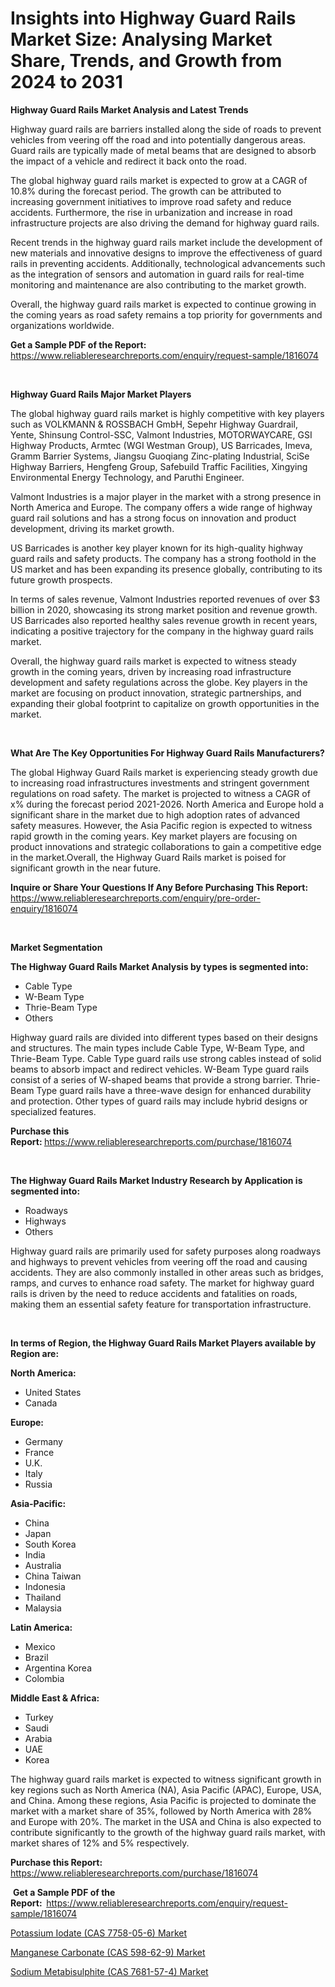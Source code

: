 <p><h1>Insights into Highway Guard Rails Market Size: Analysing Market Share, Trends, and Growth from 2024 to 2031</h1></p><p><strong>Highway Guard Rails Market Analysis and Latest Trends</strong></p>
<p><p>Highway guard rails are barriers installed along the side of roads to prevent vehicles from veering off the road and into potentially dangerous areas. Guard rails are typically made of metal beams that are designed to absorb the impact of a vehicle and redirect it back onto the road.</p><p>The global highway guard rails market is expected to grow at a CAGR of 10.8% during the forecast period. The growth can be attributed to increasing government initiatives to improve road safety and reduce accidents. Furthermore, the rise in urbanization and increase in road infrastructure projects are also driving the demand for highway guard rails.</p><p>Recent trends in the highway guard rails market include the development of new materials and innovative designs to improve the effectiveness of guard rails in preventing accidents. Additionally, technological advancements such as the integration of sensors and automation in guard rails for real-time monitoring and maintenance are also contributing to the market growth.</p><p>Overall, the highway guard rails market is expected to continue growing in the coming years as road safety remains a top priority for governments and organizations worldwide.</p></p>
<p><strong>Get a Sample PDF of the Report:&nbsp;</strong> <a href="https://www.reliableresearchreports.com/enquiry/request-sample/1816074">https://www.reliableresearchreports.com/enquiry/request-sample/1816074</a></p>
<p>&nbsp;</p>
<p><strong>Highway Guard Rails Major Market Players</strong></p>
<p><p>The global highway guard rails market is highly competitive with key players such as VOLKMANN & ROSSBACH GmbH, Sepehr Highway Guardrail, Yente, Shinsung Control-SSC, Valmont Industries, MOTORWAYCARE, GSI Highway Products, Armtec (WGI Westman Group), US Barricades, Imeva, Gramm Barrier Systems, Jiangsu Guoqiang Zinc-plating Industrial, SciSe Highway Barriers, Hengfeng Group, Safebuild Traffic Facilities, Xingying Environmental Energy Technology, and Paruthi Engineer.</p><p>Valmont Industries is a major player in the market with a strong presence in North America and Europe. The company offers a wide range of highway guard rail solutions and has a strong focus on innovation and product development, driving its market growth.</p><p>US Barricades is another key player known for its high-quality highway guard rails and safety products. The company has a strong foothold in the US market and has been expanding its presence globally, contributing to its future growth prospects.</p><p>In terms of sales revenue, Valmont Industries reported revenues of over $3 billion in 2020, showcasing its strong market position and revenue growth. US Barricades also reported healthy sales revenue growth in recent years, indicating a positive trajectory for the company in the highway guard rails market.</p><p>Overall, the highway guard rails market is expected to witness steady growth in the coming years, driven by increasing road infrastructure development and safety regulations across the globe. Key players in the market are focusing on product innovation, strategic partnerships, and expanding their global footprint to capitalize on growth opportunities in the market.</p></p>
<p>&nbsp;</p>
<p><strong>What Are The Key Opportunities For Highway Guard Rails Manufacturers?</strong></p>
<p><p>The global Highway Guard Rails market is experiencing steady growth due to increasing road infrastructures investments and stringent government regulations on road safety. The market is projected to witness a CAGR of x% during the forecast period 2021-2026. North America and Europe hold a significant share in the market due to high adoption rates of advanced safety measures. However, the Asia Pacific region is expected to witness rapid growth in the coming years. Key market players are focusing on product innovations and strategic collaborations to gain a competitive edge in the market.Overall, the Highway Guard Rails market is poised for significant growth in the near future.</p></p>
<p><strong>Inquire or Share Your Questions If Any Before Purchasing This Report:</strong> <a href="https://www.reliableresearchreports.com/enquiry/pre-order-enquiry/1816074">https://www.reliableresearchreports.com/enquiry/pre-order-enquiry/1816074</a></p>
<p>&nbsp;</p>
<p><strong>Market Segmentation</strong></p>
<p><strong>The Highway Guard Rails Market Analysis by types is segmented into:</strong></p>
<p><ul><li>Cable Type</li><li>W-Beam Type</li><li>Thrie-Beam Type</li><li>Others</li></ul></p>
<p><p>Highway guard rails are divided into different types based on their designs and structures. The main types include Cable Type, W-Beam Type, and Thrie-Beam Type. Cable Type guard rails use strong cables instead of solid beams to absorb impact and redirect vehicles. W-Beam Type guard rails consist of a series of W-shaped beams that provide a strong barrier. Thrie-Beam Type guard rails have a three-wave design for enhanced durability and protection. Other types of guard rails may include hybrid designs or specialized features.</p></p>
<p><strong>Purchase this Report:&nbsp;</strong><a href="https://www.reliableresearchreports.com/purchase/1816074">https://www.reliableresearchreports.com/purchase/1816074</a></p>
<p>&nbsp;</p>
<p><strong>The Highway Guard Rails Market Industry Research by Application is segmented into:</strong></p>
<p><ul><li>Roadways</li><li>Highways</li><li>Others</li></ul></p>
<p><p>Highway guard rails are primarily used for safety purposes along roadways and highways to prevent vehicles from veering off the road and causing accidents. They are also commonly installed in other areas such as bridges, ramps, and curves to enhance road safety. The market for highway guard rails is driven by the need to reduce accidents and fatalities on roads, making them an essential safety feature for transportation infrastructure.</p></p>
<p>&nbsp;</p>
<p><strong>In terms of Region, the Highway Guard Rails Market Players available by Region are:</strong></p>
<p>
    <p> <strong> North America: </strong>
        <ul>
            <li>United States</li>
            <li>Canada</li>
        </ul>
        </p> 
    <p> <strong> Europe: </strong>
        <ul>
            <li>Germany</li>
            <li>France</li>
            <li>U.K.</li>
            <li>Italy</li>
            <li>Russia</li>
        </ul>
        </p> 
    <p> <strong> Asia-Pacific: </strong>
        <ul>
            <li>China</li>
            <li>Japan</li>
            <li>South Korea</li>
            <li>India</li>
            <li>Australia</li>
            <li>China Taiwan</li>
            <li>Indonesia</li>
            <li>Thailand</li>
            <li>Malaysia</li>
        </ul>
        </p> 
    <p> <strong> Latin America: </strong>
        <ul>
            <li>Mexico</li>
            <li>Brazil</li>
            <li>Argentina Korea</li>
            <li>Colombia</li>
        </ul>
        </p> 
    <p> <strong> Middle East & Africa: </strong>
        <ul>
            <li>Turkey</li>
            <li>Saudi</li>
            <li>Arabia</li>
            <li>UAE</li>
            <li>Korea</li>
        </ul>
    </p>
    </p>
<p><p>The highway guard rails market is expected to witness significant growth in key regions such as North America (NA), Asia Pacific (APAC), Europe, USA, and China. Among these regions, Asia Pacific is projected to dominate the market with a market share of 35%, followed by North America with 28% and Europe with 20%. The market in the USA and China is also expected to contribute significantly to the growth of the highway guard rails market, with market shares of 12% and 5% respectively.</p></p>
<p><strong>Purchase this Report: </strong><a href="https://www.reliableresearchreports.com/purchase/1816074">https://www.reliableresearchreports.com/purchase/1816074</a></p>
<p>&nbsp;<strong>Get a Sample PDF of the Report:&nbsp;&nbsp;</strong><a href="https://www.reliableresearchreports.com/enquiry/request-sample/1816074">https://www.reliableresearchreports.com/enquiry/request-sample/1816074</a></p>
<p><strong></strong></p>
<p><p><a href="https://view.publitas.com/reportprime-1/potassium-iodate-cas-7758-05-6-market-dynamics-2023-2030-also-about-its-market-trends-projections-and-opportunities/">Potassium Iodate (CAS 7758-05-6) Market</a></p><p><a href="https://view.publitas.com/reportprime-1/manganese-carbonate-cas-598-62-9-market-size-market-share-and-global-market-analysis-report-2023-2030/">Manganese Carbonate (CAS 598-62-9) Market</a></p><p><a href="https://view.publitas.com/reportprime-1/sodium-metabisulphite-cas-7681-57-4-market-analysis-and-market-size-global-industry-overview-market-segmentation-and-forecast-2023-to-2030/">Sodium Metabisulphite (CAS 7681-57-4) Market</a></p></p>